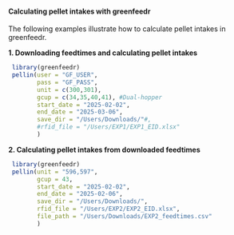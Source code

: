 
#### Calculating pellet intakes with greenfeedr

The following examples illustrate how to calculate pellet intakes in greenfeedr.

**1. Downloading feedtimes and calculating pellet intakes**

```R
 library(greenfeedr)
 pellin(user = "GF_USER",
        pass = "GF_PASS",
        unit = c(300,301),
        gcup = c(34,35,40,41), #Dual-hopper
        start_date = "2025-02-02",
        end_date = "2025-03-06",
        save_dir = "/Users/Downloads/"#,
        #rfid_file = "/Users/EXP1/EXP1_EID.xlsx"
        )
```

**2. Calculating pellet intakes from downloaded feedtimes**

```R
 library(greenfeedr)
 pellin(unit = "596,597",
        gcup = 43,
        start_date = "2025-02-02",
        end_date = "2025-02-06",
        save_dir = "/Users/Downloads/",
        rfid_file = "/Users/EXP2/EXP2_EID.xlsx",
        file_path = "/Users/Downloads/EXP2_feedtimes.csv"
        )
```

